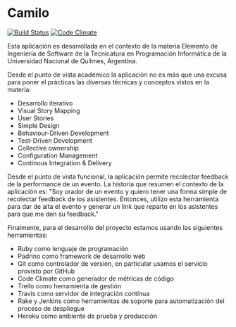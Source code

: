 Camilo
======

[![Build Status](https://travis-ci.org/nicopaez/camilo.png?branch=develop)](https://travis-ci.org/nicopaez/camilo)
[![Code Climate](https://codeclimate.com/github/nicopaez/camilo.png)](https://codeclimate.com/github/nicopaez/camilo)

Esta aplicación es desarrollada en el contexto de la materia Elemento de Ingenieria de Software de la Tecnicatura en Programación Informática de la Universidad Nacional de Quilmes, Argentina.

Desde el punto de vista académico la aplicación no es más que una excusa para poner el prácticas las diversas técnicas y conceptos vistos en la materia:

* Desarrollo iterativo
* Visual Story Mapping
* User Stories
* Simple Design
* Behaviour-Driven Development
* Test-Driven Development
* Collective ownership
* Configuration Management
* Continous Integration & Delivery


Desde el punto de vista funcional, la aplicación permite recolectar feedback de la performance de un evento. La historia que resumen el contexto de la aplicación es: "Soy orador de un evento y quiero tener una forma simple de recolectar feedback de los asistentes. Entonces, utilizo esta herramienta para dar de alta el evento y generar un link que reparto en los asistentes para que me den su feedback."


Finalmente, para el desarrollo del proyecto estamos usando las siguientes herramientas:
* Ruby como lenguaje de programación
* Padrino como framework de desarrollo web
* Git como controlador de versión, en particular usamos el servicio provisto por GitHub
* Code Climate como generador de métricas de código
* Trello como herramienta de gestión
* Travis como servidor de integración contínua
* Rake y Jenkins como herramientas de soporte para automatización del proceso de despliegue
* Heroku como ambiente de prueba y producción
